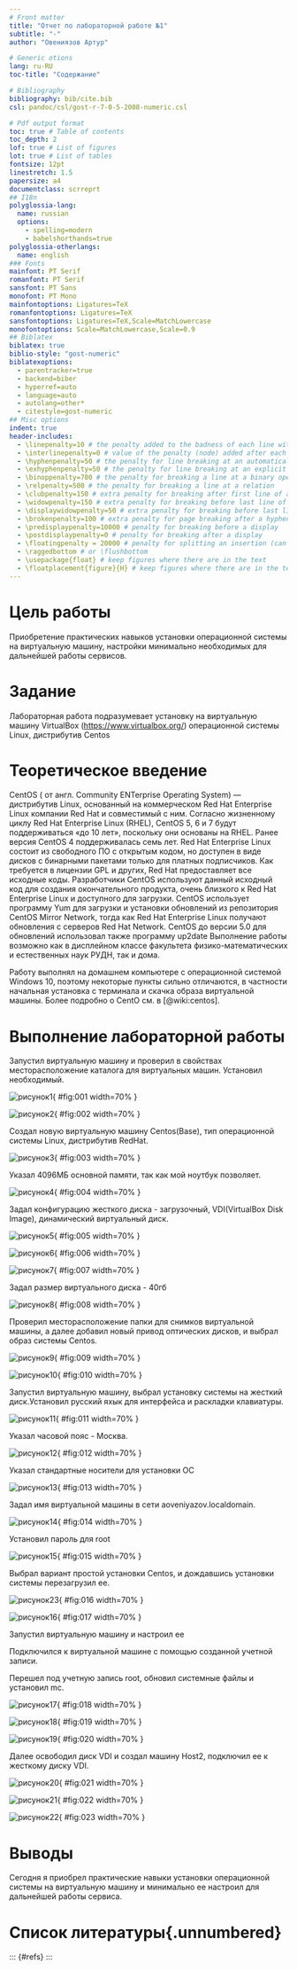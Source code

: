 ```yaml
---
# Front matter
title: "Отчет по лабораторной работе №1"
subtitle: "-"
author: "Овениязов Артур"

# Generic otions
lang: ru-RU
toc-title: "Содержание"

# Bibliography
bibliography: bib/cite.bib
csl: pandoc/csl/gost-r-7-0-5-2008-numeric.csl

# Pdf output format
toc: true # Table of contents
toc_depth: 2
lof: true # List of figures
lot: true # List of tables
fontsize: 12pt
linestretch: 1.5
papersize: a4
documentclass: scrreprt
## I18n
polyglossia-lang:
  name: russian
  options:
	- spelling=modern
	- babelshorthands=true
polyglossia-otherlangs:
  name: english
### Fonts
mainfont: PT Serif
romanfont: PT Serif
sansfont: PT Sans
monofont: PT Mono
mainfontoptions: Ligatures=TeX
romanfontoptions: Ligatures=TeX
sansfontoptions: Ligatures=TeX,Scale=MatchLowercase
monofontoptions: Scale=MatchLowercase,Scale=0.9
## Biblatex
biblatex: true
biblio-style: "gost-numeric"
biblatexoptions:
  - parentracker=true
  - backend=biber
  - hyperref=auto
  - language=auto
  - autolang=other*
  - citestyle=gost-numeric
## Misc options
indent: true
header-includes:
  - \linepenalty=10 # the penalty added to the badness of each line within a paragraph (no associated penalty node) Increasing the value makes tex try to have fewer lines in the paragraph.
  - \interlinepenalty=0 # value of the penalty (node) added after each line of a paragraph.
  - \hyphenpenalty=50 # the penalty for line breaking at an automatically inserted hyphen
  - \exhyphenpenalty=50 # the penalty for line breaking at an explicit hyphen
  - \binoppenalty=700 # the penalty for breaking a line at a binary operator
  - \relpenalty=500 # the penalty for breaking a line at a relation
  - \clubpenalty=150 # extra penalty for breaking after first line of a paragraph
  - \widowpenalty=150 # extra penalty for breaking before last line of a paragraph
  - \displaywidowpenalty=50 # extra penalty for breaking before last line before a display math
  - \brokenpenalty=100 # extra penalty for page breaking after a hyphenated line
  - \predisplaypenalty=10000 # penalty for breaking before a display
  - \postdisplaypenalty=0 # penalty for breaking after a display
  - \floatingpenalty = 20000 # penalty for splitting an insertion (can only be split footnote in standard LaTeX)
  - \raggedbottom # or \flushbottom
  - \usepackage{float} # keep figures where there are in the text
  - \floatplacement{figure}{H} # keep figures where there are in the text
---
```


# Цель работы

Приобретение практических навыков установки операционной системы на виртуальную машину, 
настройки минимально необходимых для дальнейшей работы сервисов.

# Задание

Лабораторная работа подразумевает установку на виртуальную машину VirtualBox (https://www.virtualbox.org/) операционной системы
Linux, дистрибутив Centos

# Теоретическое введение

CentOS ( от англ. Community ENTerprise Operating System) — дистрибутив Linux, основанный на коммерческом Red Hat Enterprise Linux компании Red Hat и совместимый с ним. 
Согласно жизненному циклу Red Hat Enterprise Linux (RHEL), CentOS 5, 6 и 7 будут поддерживаться «до 10 лет», поскольку они основаны на RHEL. Ранее версия CentOS 4 поддерживалась семь лет.
Red Hat Enterprise Linux состоит из свободного ПО с открытым кодом, но доступен в виде дисков с бинарными пакетами только для платных подписчиков. 
Как требуется в лицензии GPL и других, Red Hat предоставляет все исходные коды. Разработчики CentOS используют данный исходный код для создания окончательного продукта, очень близкого к Red Hat Enterprise Linux и доступного для загрузки.
CentOS использует программу Yum для загрузки и установки обновлений из репозитория CentOS Mirror Network, тогда как Red Hat Enterprise Linux получают обновления с серверов Red Hat Network. 
CentOS до версии 5.0 для обновлений использовал также программу up2date
Выполнение работы возможно как в дисплейном классе факультета
физико-математических и естественных наук РУДН, так и дома.

Работу выполнял на домашнем компьютере с операционной системой Windows 10, поэтому некоторые пункты сильно отличаются,
в частности начальная установка с терминала и скачка образа виртуальной машины.
Более подробно о CentO см. в [@wiki:centos].

# Выполнение лабораторной работы

Запустил виртуальную машину и проверил в свойствах месторасположение каталога для виртуальных машин. Установил необходимый.

![рисунок1](img(1).png){ #fig:001 width=70% }

![рисунок2](img(2).png){ #fig:002 width=70% }

Создал новую виртуальную машину Centos(Base), тип операционной системы Linux, дистрибутив RedHat. 

![рисунок3](img(3).png){ #fig:003 width=70% }

Указал 4096МБ основной памяти, так как мой ноутбук позволяет.

![рисунок4](img(4).png){ #fig:004 width=70% }

Задал конфигурацию жесткого диска - загрузочный, VDI(VirtualBox Disk Image), динамический виртуальный диск.

![рисунок5](img(5).png){ #fig:005 width=70% }

![рисунок6](img(6).png){ #fig:006 width=70% }

![рисунок7](img(7).png){ #fig:007 width=70% }

Задал размер виртуального диска - 40гб

![рисунок8](img(8).png){ #fig:008 width=70% }

Проверил месторасположение папки для снимков виртуальной машины, а далее добавил новый привод оптических дисков, и выбрал образ системы Centos.

![рисунок9](img(10).png){ #fig:009 width=70% }

![рисунок10](img(11).png){ #fig:010 width=70% }

Запустил виртуальную машину, выбрал установку системы на жесткий диск.Установил русский яхык для интерфейса и раскладки клавиатуры.

![рисунок11](img(12).png){ #fig:011 width=70% }

Указал часовой пояс - Москва.

![рисунок12](img(13).png){ #fig:012 width=70% }

Указал стандартные носители для установки ОС

![рисунок13](img(14).png){ #fig:013 width=70% }

Задал имя виртуальной машины в сети aoveniyazov.localdomain. 

![рисунок14](img(15).png){ #fig:014 width=70% }

Установил пароль для root

![рисунок15](img(16).png){ #fig:015 width=70% }

Выбрал вариант простой установки Centos,  и дождавшись установки системы перезагрузил ее.

![рисунок23](img(24).png){ #fig:016 width=70% }

![рисунок16](img(17).png){ #fig:017 width=70% }

Запустил виртуальную машину и настроил ее

Подключился к виртуальной машине с помощью созданной учетной записи.

Перешел под учетную запись root, обновил системные файлы и установил mc.

![рисунок17](img(18).png){ #fig:018 width=70% }

![рисунок18](img(19).png){ #fig:019 width=70% }

![рисунок19](img(20).png){ #fig:020 width=70% }

Далее освободил диск VDI и создал машину Host2, подключил ее к жесткому диску VDI. 

![рисунок20](img(21).png){ #fig:021 width=70% }

![рисунок21](img(22).png){ #fig:022 width=70% }

![рисунок22](img(23).png){ #fig:023 width=70% }

# Выводы

Сегодня я приобрел практические навыки установки операционной системы на виртуальную машину и минимально ее настроил для дальнейшей работы сервиса.


# Список литературы{.unnumbered}

::: {#refs}
:::